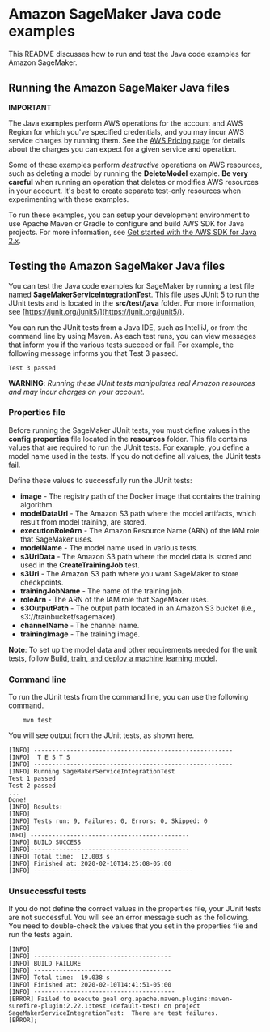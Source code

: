 # Amazon SageMaker Java code examples

This README discusses how to run and test the Java code examples for Amazon SageMaker.

## Running the Amazon SageMaker Java files

**IMPORTANT**

The Java examples perform AWS operations for the account and AWS Region for which you've specified credentials, and you may incur AWS service charges by running them. See the [AWS Pricing page](https://aws.amazon.com/pricing/) for details about the charges you can expect for a given service and operation.

Some of these examples perform *destructive* operations on AWS resources, such as deleting a model by running the **DeleteModel** example. **Be very careful** when running an operation that deletes or modifies AWS resources in your account. It's best to create separate test-only resources when experimenting with these examples.

To run these examples, you can setup your development environment to use Apache Maven or Gradle to configure and build AWS SDK for Java projects. For more information, 
see [Get started with the AWS SDK for Java 2.x](https://docs.aws.amazon.com/sdk-for-java/latest/developer-guide/get-started.html).


 ## Testing the Amazon SageMaker Java files

You can test the Java code examples for SageMaker by running a test file named **SageMakerServiceIntegrationTest**. This file uses JUnit 5 to run the JUnit tests and is located in the **src/test/java** folder. For more information, see [https://junit.org/junit5/](https://junit.org/junit5/).

You can run the JUnit tests from a Java IDE, such as IntelliJ, or from the command line by using Maven. As each test runs, you can view messages that inform you if the various tests succeed or fail. For example, the following message informs you that Test 3 passed.

	Test 3 passed

**WARNING**: _Running these JUnit tests manipulates real Amazon resources and may incur charges on your account._

 ### Properties file
Before running the SageMaker JUnit tests, you must define values in the **config.properties** file located in the **resources** folder. This file contains values that are required to run the JUnit tests. For example, you define a model name used in the tests. If you do not define all values, the JUnit tests fail.

Define these values to successfully run the JUnit tests:

- **image** - The registry path of the Docker image that contains the training algorithm.   
- **modelDataUrl** - The Amazon S3 path where the model artifacts, which result from model training, are stored.
- **executionRoleArn** - The Amazon Resource Name (ARN) of the IAM role that SageMaker uses.
- **modelName** - The model name used in various tests.
- **s3UriData** - The Amazon S3 path where the model data is stored and used in the **CreateTrainingJob** test. 
- **s3Uri** - The Amazon S3 path where you want SageMaker to store checkpoints.
- **trainingJobName** - The name of the training job.
- **roleArn** -  The ARN of the IAM role that SageMaker uses.
- **s3OutputPath**  - The output path located in an Amazon S3 bucket (i.e., s3://trainbucket/sagemaker).
- **channelName** - The channel name.
 - **trainingImage** - The training image.


**Note**: To set up the model data and other requirements needed for the unit tests, follow [Build, train, and deploy a machine learning model](https://aws.amazon.com/getting-started/hands-on/build-train-deploy-machine-learning-model-sagemaker/).

### Command line
To run the JUnit tests from the command line, you can use the following command.

		mvn test

You will see output from the JUnit tests, as shown here.

	[INFO] -------------------------------------------------------
	[INFO]  T E S T S
	[INFO] -------------------------------------------------------
	[INFO] Running SageMakerServiceIntegrationTest
	Test 1 passed
	Test 2 passed
	...
	Done!
	[INFO] Results:
	[INFO]
	[INFO] Tests run: 9, Failures: 0, Errors: 0, Skipped: 0
	[INFO]
	INFO] --------------------------------------------
	[INFO] BUILD SUCCESS
	[INFO]--------------------------------------------
	[INFO] Total time:  12.003 s
	[INFO] Finished at: 2020-02-10T14:25:08-05:00
	[INFO] --------------------------------------------

### Unsuccessful tests

If you do not define the correct values in the properties file, your JUnit tests are not successful. You will see an error message such as the following. You need to double-check the values that you set in the properties file and run the tests again.

	[INFO]
	[INFO] --------------------------------------
	[INFO] BUILD FAILURE
	[INFO] --------------------------------------
	[INFO] Total time:  19.038 s
	[INFO] Finished at: 2020-02-10T14:41:51-05:00
	[INFO] ---------------------------------------
	[ERROR] Failed to execute goal org.apache.maven.plugins:maven-surefire-plugin:2.22.1:test (default-test) on project SageMakerServiceIntegrationTest:  There are test failures.
	[ERROR];
